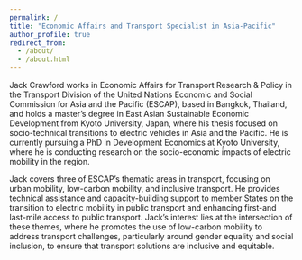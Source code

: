 ```yaml
---
permalink: /
title: "Economic Affairs and Transport Specialist in Asia-Pacific"
author_profile: true
redirect_from: 
  - /about/
  - /about.html
---
```


Jack Crawford works in Economic Affairs for Transport Research & Policy in the Transport Division of the United Nations Economic and Social Commission for Asia and the Pacific (ESCAP), based in Bangkok, Thailand, and holds a master’s degree in East Asian Sustainable Economic Development from Kyoto University, Japan, where his thesis focused on socio-technical transitions to electric vehicles in Asia and the Pacific. He is currently pursuing a PhD in Development Economics at Kyoto University, where he is conducting research on the socio-economic impacts of electric mobility in the region.

Jack covers three of ESCAP’s thematic areas in transport, focusing on urban mobility, low-carbon mobility, and inclusive transport. He provides technical assistance and capacity-building support to member States on the transition to electric mobility in public transport and enhancing first-and last-mile access to public transport. Jack’s interest lies at the intersection of these themes, where he promotes the use of low-carbon mobility to address transport challenges, particularly around gender equality and social inclusion, to ensure that transport solutions are inclusive and equitable.

